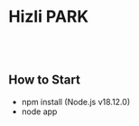  # Hizli PARK



</br></br>

## How to Start </br>

* npm install (Node.js v18.12.0)
* node app



</br></br>

<img alt="" src="https://github.com/ozgunbos/Hizli-PARK/blob/main/1.jpeg">
<img alt="" src="https://github.com/ozgunbos/Hizli-PARK/blob/main/2.jpeg">
<img alt="" src="https://github.com/ozgunbos/Hizli-PARK/blob/main/3.jpeg">
